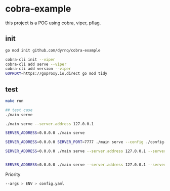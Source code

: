 # cobra-example


this project is a POC using cobra, viper, pflag.


## init

```bash
go mod init github.com/dyrnq/cobra-example

cobra-cli init --viper
cobra-cli add serve --viper
cobra-cli add version --viper
GOPROXY=https://goproxy.io,direct go mod tidy
```

## test


```bash
make run
```

```bash
## test case
./main serve

./main serve --server.address 127.0.0.1

SERVER_ADDRESS=0.0.0.0 ./main serve

SERVER_ADDRESS=0.0.0.0 SERVER_PORT=7777 ./main serve --config ./config-demo.yaml

SERVER_ADDRESS=0.0.0.0 ./main serve --server.address 127.0.0.1 --server.port=8899


SERVER_ADDRESS=0.0.0.0 ./main serve --server.address 127.0.0.1 --server.port=35566 --config ./config-demo.yaml

```

Priority

```bash
--args > ENV > config.yaml
```